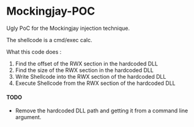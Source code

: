 # Mockingjay-POC

Ugly PoC for the Mockingjay injection technique.

The shellcode is a cmd/exec calc.

What this code does :

1. Find the offset of the RWX section in the hardcoded DLL
2. Find the size of the RWX section in the hardcoded DLL
3. Write Shellcode into the RWX section of the hardcoded DLL
4. Execute Shellcode from the RWX section of the hardcoded DLL


#### TODO
- Remove the hardcoded DLL path and getting it from a command line argument.
